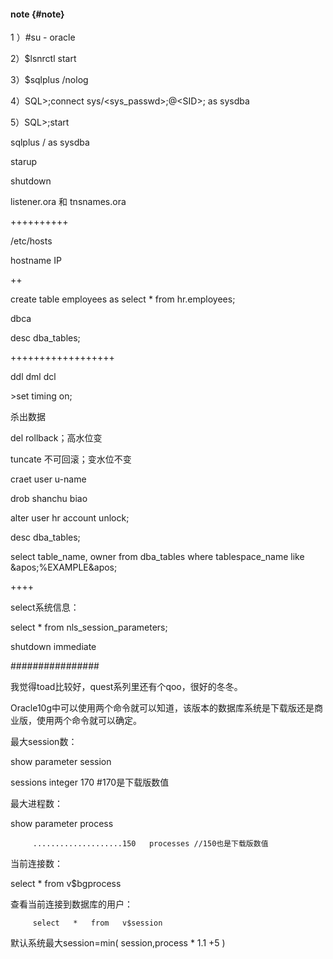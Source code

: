 #### note {#note}

1 ）#su - oracle

2）$lsnrctl start

3）$sqlplus /nolog

4）SQL&gt;;connect sys/&lt;sys_passwd&gt;;@&lt;SID&gt;; as sysdba

5）SQL&gt;;start

sqlplus / as sysdba

starup

shutdown

listener.ora 和 tnsnames.ora

++++++++++

/etc/hosts

hostname IP

++

create table employees as select * from hr.employees;

dbca

desc dba_tables;

++++++++++++++++++

ddl dml dcl

&gt;set timing on;

杀出数据

del rollback；高水位变

tuncate 不可回滚；变水位不变

craet user u-name  

drob shanchu biao

alter user hr account unlock;

desc dba_tables;

select table_name, owner from dba_tables where tablespace_name like &amp;apos;%EXAMPLE&amp;apos;

++++

select系统信息：

select * from nls_session_parameters;

shutdown immediate

################

我觉得toad比较好，quest系列里还有个qoo，很好的冬冬。

Oracle10g中可以使用两个命令就可以知道，该版本的数据库系统是下载版还是商业版，使用两个命令就可以确定。

最大session数：

show   parameter   session  

sessions                             integer     170   #170是下载版数值

最大进程数：

show  parameter    process  

         ....................150   processes //150也是下载版数值

当前连接数：

select   *  from  v$bgprocess

查看当前连接到数据库的用户：

         select   *   from   v$session

默认系统最大session=min( session,process *  1.1 +5  )